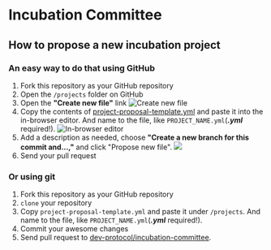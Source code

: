 # Incubation Committee

## How to propose a new incubation project

### An easy way to do that using GitHub

1. Fork this repository as your GitHub repository
2. Open the `/projects` folder on GitHub
3. Open the **"Create new file"** link ![Create new file](https://i.imgur.com/FZITkEM.png)
4. Copy the contents of [project-proposal-template.yml](https://github.com/dev-protocol/incubation-committee/blob/main/project-proposal-template.yml) and paste it into the in-browser editor. And name to the file, like `PROJECT_NAME.yml`(_**.yml**_ required!). ![In-browser editor](https://i.imgur.com/YE3pxvh.png)
5. Add a description as needed, choose **"Create a new branch for this commit and...,"** and click "Propose new file". ![](https://i.imgur.com/OR7Vxln.png)
6. Send your pull request

### Or using git

1. Fork this repository as your GitHub repository
2. `clone` your repository
3. Copy `project-proposal-template.yml` and paste it under `/projects`. And name to the file, like `PROJECT_NAME.yml`(_**.yml**_ required!).
4. Commit your awesome changes
5. Send pull request to [dev-protocol/incubation-committee](https://github.com/dev-protocol/incubation-committee).
